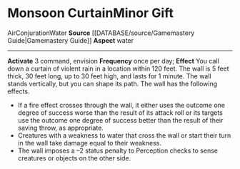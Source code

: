 ﻿---
element: Air, Water
id: '68'
item_category: Relics
name: Monsoon Curtain
rarity: Common
school: Conjuration
source: '[[DATABASE/source/Gamemastery Guide|Gamemastery Guide]]'
trait:
- '[[DATABASE/trait/Air|Air]]'
- '[[DATABASE/trait/Conjuration|Conjuration]]'
- '[[DATABASE/trait/Water|Water]]'
type: Relic Minor Gift

---
# Monsoon Curtain<span class="item-type">Minor Gift</span>

<span class="item-trait">Air</span><span class="item-trait">Conjuration</span><span class="item-trait">Water</span>
**Source** [[DATABASE/source/Gamemastery Guide|Gamemastery Guide]]
**Aspect** water

---
**Activate** <span class="action-icon">3</span> command, envision **Frequency** once per day; **Effect** You call down a curtain of violent rain in a location within 120 feet. The wall is 5 feet thick, 30 feet long, up to 30 feet high, and lasts for 1 minute. The wall stands vertically, but you can shape its path. The wall has the following effects.

* If a fire effect crosses through the wall, it either uses the outcome one degree of success worse than the result of its attack roll or its targets use the outcome one degree of success better than the result of their saving throw, as appropriate. 
* Creatures with a weakness to water that cross the wall or start their turn in the wall take damage equal to their weakness. 
* The wall imposes a –2 status penalty to Perception checks to sense creatures or objects on the other side.